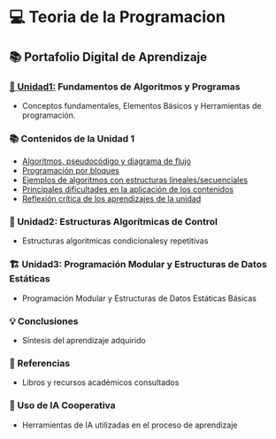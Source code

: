 # 💻 Teoria de la Programacion

## 📚 Portafolio Digital de Aprendizaje

### [🧠 Unidad1:](../Unidad1) Fundamentos de Algoritmos y Programas
* Conceptos fundamentales, Elementos Básicos y Herramientas de programación.

### 📚 Contenidos de la Unidad 1
- [Algoritmos, pseudocódigo y diagrama de flujo](algoritmos-pseudocodigo-y-diagrama-de-flujo.md)
- [Programación por bloques](#programacion-por-bloques.md)
- [Ejemplos de algoritmos con estructuras lineales/secuenciales](#ejemplos-de-algoritmos-con-estructuras-lineales-secuenciales)
- [Principales dificultades en la aplicación de los contenidos](#principales-dificultades-en-la-aplicacion-de-los-contenidos)
- [Reflexión crítica de los aprendizajes de la unidad](#reflexion-critica-de-los-aprendizajes-de-la-unidad)


### 🔄 Unidad2: Estructuras Algorítmicas de Control
*   Estructuras algoritmicas condicionalesy repetitivas 

### 🏗️ Unidad3: Programación Modular y Estructuras de Datos Estáticas
* Programación Modular y Estructuras de Datos Estáticas Básicas 

### 💡 Conclusiones
* Síntesis del aprendizaje adquirido 

### 📖 Referencias
* Libros y recursos académicos consultados

### 🤖 Uso de IA Cooperativa
* Herramientas de IA utilizadas en el proceso de aprendizaje
